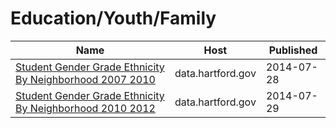 # Education/Youth/Family

Name | Host | Published
---- | ---- | ---------
[Student Gender Grade Ethnicity By Neighborhood 2007 2010](../datasets/4yft-euy9.md) | data.hartford.gov | 2014-07-28
[Student Gender Grade Ethnicity By Neighborhood 2010 2012](../datasets/trq4-age5.md) | data.hartford.gov | 2014-07-29

